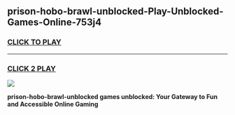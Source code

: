 
## prison-hobo-brawl-unblocked-Play-Unblocked-Games-Online-753j4
<h3>
<a href="https://premium76.site?title=prison-hobo-brawl-unblocked&ref=25A">CLICK TO PLAY</a></h3>
<hr>

<h3>
<a href="https://premium76.site?title=prison-hobo-brawl-unblocked&ref=25A">CLICK 2 PLAY</a>
  
</h3>

<a href="https://premium76.site?title=prison-hobo-brawl-unblocked&ref=25A"><img src="https://clearcache.store/games.png"></a>


**prison-hobo-brawl-unblocked games unblocked: Your Gateway to Fun and Accessible Online Gaming**
